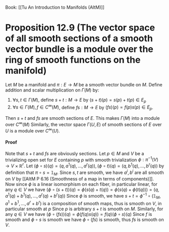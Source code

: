 Book: [[Tu An Introduction to Manifolds (AItM)]]
# Proposition 12.9 (The vector space of all smooth sections of a smooth vector bundle is a module over the ring of smooth functions on the manifold)
Let $M$ be a manifold and $\pi: E\to M$ be a smooth vector bundle on $M$.
Define addition and scalar multiplication on $\Gamma(M)$ by:
1. $\forall s,t\in \Gamma(M)$, define $s+t:M\to E$ by $(s+t)(p)=s(p)+t(p)\in E_{p}$
2. $\forall s\in \Gamma(M),f\in C^{\infty}(M)$, define $fs:M\to E$ by $(fs)(p)=f(p)s(p)\in E_{p}$.

Then $s+t$ and $fs$ are smooth sections of $E$.
This makes $\Gamma(M)$ into a module over $C^{\infty}(M)$
Similarly, the vector space $\Gamma(U,E)$ of smooth sections of $E$ over $U$ is a module over $C^{\infty}(U)$.
#### Proof
Note that $s+t$ and $fs$ are obviously sections.
Let $p\in M$ and $V$ be a trivializing open set for $E$ containing $p$ with smooth trivialization $\phi:\pi ^{-1}(V)\to V\times \mathbb{R}^{r}$.
Let $(\phi \circ s)(q)=(q,a^{1}(q),\dots,a^{r}(q)),(\phi \circ t)(q)=(q,b^{1}(q),\dots,b^{r}(q))$ by definition that $\pi \circ s=\mathbb{1}_{M}$.
Since $s,t$ are smooth, we have $a^{i},b^{i}$ are all smooth on $V$ by [[AItM P 6.16 (Smoothness of a map in terms of components)]].
Now since $\phi$ is a linear isomorphism on each fiber, in particular linear, for any $q\in V$ we have $(\phi \circ(s+t))(q)=\phi(s(q)+t(q))=\phi(s(q)+\phi(t(q)))=(q,a^{1}(q)+b^{1}(q),\dots,a^{r}(q)+b^{r}(q))$
Since $\phi$ is smooth, we have $s+t=\phi ^{-1}\circ(\mathbb{1}_{M},a^{1}+b^{1},\dots,a^{r}+b^{r})$ is a composition of smooth maps, thus is smooth on $V$, in particular smooth at $p$
Since $p$ is arbitrary $s+t$ is smooth on $M$.
Similarly, for any $q\in V$ we have $(\phi \circ(fs))(q)=\phi(f(q)s(q))=f(q)(\phi \circ s)(q)$
Since $f$ is smooth and $\phi \circ s$ is smooth we have $\phi \circ(fs)$ is smooth, thus $fs$ is smooth on $V$.

